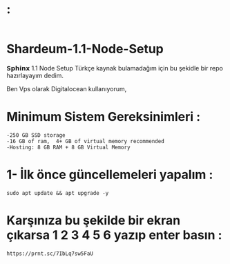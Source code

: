 #  :
```

```


# Shardeum-1.1-Node-Setup
𝗦𝗽𝗵𝗶𝗻𝘅 1.1 Node Setup
Türkçe kaynak bulamadağım için bu şekidle bir repo hazırlayayım dedim.

Ben Vps olarak Digitalocean kullanıyorum, 

# Minimum Sistem Gereksinimleri :
```
-250 GB SSD storage
-16 GB of ram,  4+ GB of virtual memory recommended
-Hosting: 8 GB RAM + 8 GB Virtual Memory
```
# 1- İlk önce güncellemeleri yapalım :
```
sudo apt update && apt upgrade -y
```
# Karşınıza bu şekilde bir ekran çıkarsa 1 2 3 4 5 6 yazıp enter basın :
```
https://prnt.sc/7IbLq7sw5FaU
```
